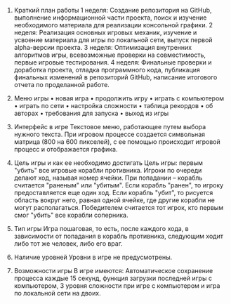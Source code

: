 1.	Краткий план работы
1 неделя:
Создание репозитория на GitHub, выполнение информационной части проекта, поиск и изучение необходимого материала для реализации консольной графики.
2 неделя:
Реализация основных игровых механик, изучение и усвоение материала для игры по локальной сети, выпуск первой alpha-версии проекта.
3 неделя:
Оптимизация внутренних алгоритмов игры, всевозможные проверки на совместимость, первые игровые тестирования.
4 неделя:
Финальные проверки и доработка проекта, отладка программного кода, публикация финальных изменений в репозиторий GitHub, написание итогового отчета по проделанной работе.
2.	Меню игры
•	новая игра
•	продолжить игру
•	играть с компьютером
•	играть по сети
•	настройка сложности
•	таблица рекордов
•	об авторах
•	требования для запуска
•	выход из игры
3.	Интерфейс в игре
Текстовое меню, работающее путем выбора нужного текста. При игровом процессе создается символьная матрица (800 на 600 пикселей), с ее помощью происходит игровой процесс и отображается графика.

4.	Цель игры и как ее необходимо достигать
Цель игры: первым "убить" все игровые корабли противника.
Игроки по очереди делают ход, называя номер ячейки. При попадании – корабль считается "раненым" или "убитым". Если корабль "ранен", то игроку предоставляется еще один ход. Если корабль "убит", то рисуется область вокруг него, равная одной ячейке, где другие корабли не могут располагаться. Победителем считается тот игрок, кто первым смог "убить" все корабли соперника.
5.	Тип игры
Игра пошаговая, то есть, после каждого хода, в зависимости от попадания в корабль противника, следующим ходит либо тот же человек, либо его враг.
6.	Наличие уровней
Уровни в игре не предусмотрены.
7.	Возможности игры
В игре имеются:
Автоматическое сохранение процесса каждые 15 секунд, функция загрузки последней игры с компьютером, 3 уровня сложности при игре с компьютером и игра по локальной сети на двоих.
